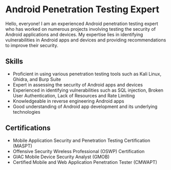 # Android Penetration Testing Expert

Hello, everyone! I am an experienced Android penetration testing expert who has worked on numerous projects involving testing the security of Android applications and devices. My expertise lies in identifying vulnerabilities in Android apps and devices and providing recommendations to improve their security.

## Skills

- Proficient in using various penetration testing tools such as Kali Linux, Ghidra, and Burp Suite
- Expert in assessing the security of Android apps and devices
- Experienced in identifying vulnerabilities such as SQL injection, Broken User Authentication, Lack of Resources and Rate Limiting
- Knowledgeable in reverse engineering Android apps
- Good understanding of Android app development and its underlying technologies

## Certifications

- Mobile Application Security and Penetration Testing Certification (MASPT)
- Offensive Security Wireless Professional (OSWP) Certification
- GIAC Mobile Device Security Analyst (GMOB)
- Certified Mobile and Web Application Penetration Tester (CMWAPT)
